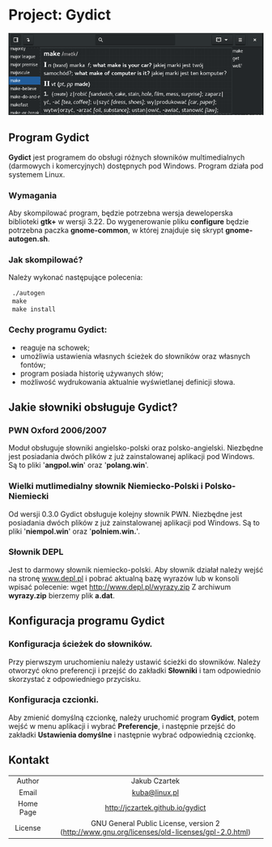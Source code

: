 # Project: Gydict

![](gydict.png "Gydict")

## Program Gydict
**Gydict** jest programem do obsługi różnych słowników multimedialnych (darmowych i komercyjnych) dostępnych pod Windows. Program działa pod systemem Linux.

### Wymagania
Aby skompilować program, będzie potrzebna wersja deweloperska biblioteki **gtk+** w wersji 3.22. Do wygenerowanie pliku **configure** będzie potrzebna paczka **gnome-common**, w której znajduje się skrypt **gnome-autogen.sh**.

### Jak skompilować?
Należy wykonać następujące polecenia:

```
 ./autogen
 make
 make install
 ```
### Cechy programu Gydict:
*  reaguje na schowek;
*  umożliwia  ustawienia własnych ścieżek do słowników oraz własnych fontów;
*  program posiada historię używanych słów;
*  możliwość wydrukowania aktualnie wyświetlanej definicji słowa.

## Jakie słowniki obsługuje Gydict?

### PWN Oxford 2006/2007
Moduł obsługuje słowniki angielsko-polski oraz polsko-angielski. Niezbędne jest posiadania dwóch plików z już zainstalowanej aplikacji pod Windows. Są to pliki '**angpol.win**' oraz '**polang.win**'.

### Wielki mutlimedialny słownik Niemiecko-Polski i Polsko-Niemiecki
Od wersji 0.3.0 Gydict obsługuje kolejny słownik PWN. Niezbędne jest posiadania dwóch plików z już zainstalowanej aplikacji pod Windows. Są to pliki '**niempol.win**' oraz '**polniem.win.**'.

### Słownik DEPL
Jest to darmowy słownik niemiecko-polski. Aby słownik działał należy wejść na stronę www.depl.pl i pobrać aktualną bazę wyrazów lub w konsoli wpisać polecenie: wget http://www.depl.pl/wyrazy.zip
Z archiwum **wyrazy.zip** bierzemy plik **a.dat**.

## Konfiguracja programu Gydict

### Konfiguracja ścieżek do słowników.
Przy pierwszym uruchomieniu należy ustawić ścieżki do słowników. Należy otworzyć okno preferencji i przejść do zakładki **Słowniki** i tam odpowiednio skorzystać z odpowiedniego przycisku.

### Konfiguracja czcionki.
Aby zmienić domyślną czcionkę, należy uruchomić program **Gydict**, potem wejść w menu aplikacji i wybrać **Preferencje**, i następnie przejść do zakładki **Ustawienia domyślne** i następnie wybrać odpowiednią czcionkę.

## Kontakt
|             |                          |
| :----:      | :----:                   |
| Author      | Jakub Czartek            |
| Email       | kuba@linux.pl            |
| Home Page   | http://jczartek.github.io/gydict |
| License     | GNU General Public License, version 2 (http://www.gnu.org/licenses/old-licenses/gpl-2.0.html) |

